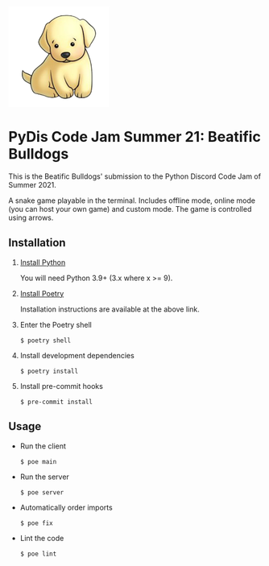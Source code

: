 <img src="images/logo.png" alt="Bulldog Logo" width="200"></img>

# PyDis Code Jam Summer 21: Beatific Bulldogs

This is the Beatific Bulldogs' submission to the Python Discord Code Jam of Summer 2021.

A snake game playable in the terminal. Includes offline mode, online mode (you can host your own game) and custom mode. The game is controlled using arrows.

## Installation

 1. [Install Python](https://python.org/downloads)

    You will need Python 3.9+ (3.x where x >= 9).

 2. [Install Poetry](https://python-poetry.org/docs/master/#installation)

    Installation instructions are available at the above link.

 3. Enter the Poetry shell

    ```shell
    $ poetry shell
    ```

 4. Install development dependencies

    ```shell
    $ poetry install
    ```

 5. Install pre-commit hooks

    ```shell
    $ pre-commit install
    ```

## Usage

 - Run the client

   ```shell
   $ poe main
   ```

 - Run the server

   ```shell
   $ poe server
   ```

 - Automatically order imports

   ```shell
   $ poe fix
   ```

 - Lint the code

   ```shell
   $ poe lint
   ```
